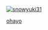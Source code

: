 [![snowyuki31](https://img.shields.io/endpoint?url=https%3A%2F%2Fatcoder-badges.now.sh%2Fapi%2Fatcoder%2Fjson%2Fsnowyuki31)](https://atcoder.jp/users/snowyuki31)

[ohayo](https://snowyuki31.github.io/)
